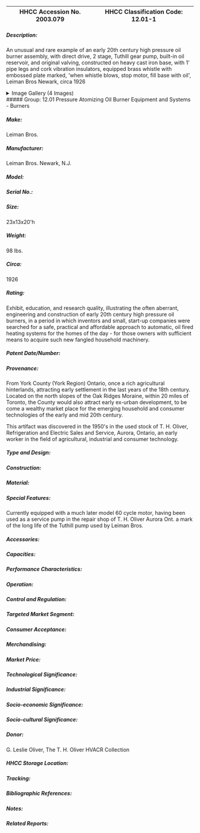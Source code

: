 | **HHCC Accession No. 2003.079** |**HHCC Classification Code:  12.01-1**|
| ----------- | ----------- |
##### Description:
An unusual and rare example of an early 20th century high pressure oil burner assembly, with direct drive, 2 stage, Tuthill gear pump, built-in oil reservoir, and original valving, constructed on heavy cast iron base, with 1' pipe legs and cork vibration insulators, equipped brass whistle with embossed plate marked, 'when whistle blows, stop motor, fill base with oil', Leiman Bros Newark, circa 1926


<details>
	<summary>Image Gallery (4 Images)</summary>
<div class="gallery gallery-wrapper--full" contenteditable="false" data-is-empty="false" data-translation="Add images" data-columns="6">
<figure class="gallery__item"><a href="#DOMAIN_NAME#gallery/12.01-1.jpg" data-size="1981x1541"><img src="#DOMAIN_NAME#gallery/12.01-1-thumbnail.jpg" alt=""></a></figure>
<figure class="gallery__item"><a href="#DOMAIN_NAME#gallery/12.01-1a.jpg" data-size="2222x1663"><img src="#DOMAIN_NAME#gallery/12.01-1a-thumbnail.jpg" alt=""></a></figure>
<figure class="gallery__item"><a href="#DOMAIN_NAME#gallery/12.01-1b.jpg" data-size="2200x1381"><img src="#DOMAIN_NAME#gallery/12.01-1b-thumbnail.jpg" alt=""></a></figure>
<figure class="gallery__item"><a href="#DOMAIN_NAME#gallery/12.01-1c.jpg" data-size="1433x1089"><img src="#DOMAIN_NAME#gallery/12.01-1c-thumbnail.jpg" alt=""></a></figure>
</div>
</details>
##### Group:
12.01 Pressure Atomizing Oil Burner Equipment and Systems - Burners

##### Make:
Leiman Bros.

##### Manufacturer:
Leiman Bros. Newark, N.J.

##### Model:


##### Serial No.:


##### Size:
23x13x20'h

##### Weight:
98 lbs.

##### Circa:
1926

##### Rating:
Exhibit, education, and research quality, illustrating the often aberrant, engineering and construction of early 20th century high pressure oil burners, in a period in which inventors and small, start-up companies were searched for a safe, practical and affordable approach to automatic, oil fired heating systems for the homes of the day - for those owners with sufficient means to acquire such new fangled household machinery.

##### Patent Date/Number:


##### Provenance:
From York County (York Region) Ontario, once a rich agricultural hinterlands, attracting early settlement in the last years of the 18th century. Located on the north slopes of the Oak Ridges Moraine, within 20 miles of Toronto, the County would also attract early ex-urban development, to be come a wealthy market place for the emerging household and consumer technologies of the early and mid 20th century. 

This artifact was discovered in the 1950's in the used stock of T. H. Oliver, Refrigeration and Electric Sales and Service, Aurora, Ontario, an early worker in the field of agricultural, industrial and consumer technology.

##### Type and Design:


##### Construction:


##### Material:


##### Special Features:
Currently equipped with a much later model 60 cycle motor, having been used as a service pump in the repair shop of T. H. Oliver Aurora Ont. a mark of the long life of the Tuthill pump used by Leiman Bros.

##### Accessories:


##### Capacities:


##### Performance Characteristics:


##### Operation:


##### Control and Regulation:


##### Targeted Market Segment:


##### Consumer Acceptance:


##### Merchandising:


##### Market Price:


##### Technological Significance:


##### Industrial Significance:


##### Socio-economic Significance:


##### Socio-cultural Significance:


##### Donor:
G. Leslie Oliver, The T. H. Oliver HVACR Collection

##### HHCC Storage Location:


##### Tracking:


##### Bibliographic References:


##### Notes:


##### Related Reports:

